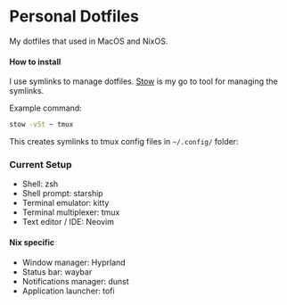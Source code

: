 # Personal Dotfiles

My dotfiles that used in MacOS and NixOS.

#### How to install

I use symlinks to manage dotfiles. [Stow](https://www.gnu.org/software/stow/) is my go to tool for managing the symlinks.

Example command:

```sh
stow -vSt ~ tmux
```

This creates symlinks to tmux config files in `~/.config/` folder:

### Current Setup

- Shell: zsh
- Shell prompt: starship
- Terminal emulator: kitty
- Terminal multiplexer: tmux
- Text editor / IDE: Neovim

#### Nix specific

- Window manager: Hyprland
- Status bar: waybar
- Notifications manager: dunst
- Application launcher: tofi
